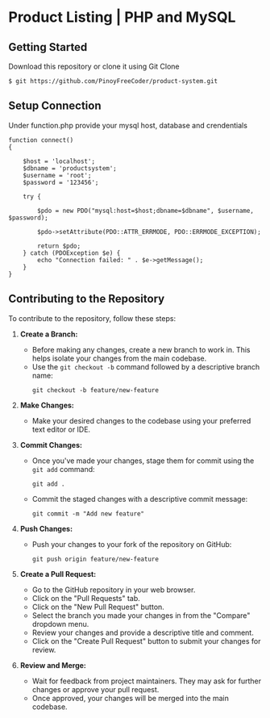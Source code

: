 # Product Listing | PHP and MySQL

## Getting Started

Download this repository or clone it using Git Clone

```
$ git https://github.com/PinoyFreeCoder/product-system.git

```

## Setup Connection

Under function.php provide your mysql host, database and crendentials

```
function connect()
{

    $host = 'localhost';
    $dbname = 'productsystem';
    $username = 'root';
    $password = '123456';

    try {

        $pdo = new PDO("mysql:host=$host;dbname=$dbname", $username, $password);

        $pdo->setAttribute(PDO::ATTR_ERRMODE, PDO::ERRMODE_EXCEPTION);

        return $pdo;
    } catch (PDOException $e) {
        echo "Connection failed: " . $e->getMessage();
    }
}

```

## Contributing to the Repository

To contribute to the repository, follow these steps:

1. **Create a Branch:**
   - Before making any changes, create a new branch to work in. This helps isolate your changes from the main codebase.
   - Use the `git checkout -b` command followed by a descriptive branch name:
     ```
     git checkout -b feature/new-feature
     ```

2. **Make Changes:**
   - Make your desired changes to the codebase using your preferred text editor or IDE.

3. **Commit Changes:**
   - Once you've made your changes, stage them for commit using the `git add` command:
     ```
     git add .
     ```
   - Commit the staged changes with a descriptive commit message:
     ```
     git commit -m "Add new feature"
     ```

4. **Push Changes:**
   - Push your changes to your fork of the repository on GitHub:
     ```
     git push origin feature/new-feature
     ```

5. **Create a Pull Request:**
   - Go to the GitHub repository in your web browser.
   - Click on the "Pull Requests" tab.
   - Click on the "New Pull Request" button.
   - Select the branch you made your changes in from the "Compare" dropdown menu.
   - Review your changes and provide a descriptive title and comment.
   - Click on the "Create Pull Request" button to submit your changes for review.

6. **Review and Merge:**
   - Wait for feedback from project maintainers. They may ask for further changes or approve your pull request.
   - Once approved, your changes will be merged into the main codebase.
